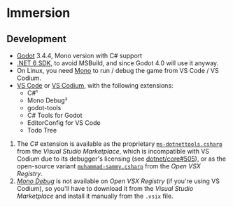 # Immersion

## Development

- [Godot] 3.4.4, Mono version with C# support
- [.NET 6 SDK], to avoid MSBuild, and since Godot 4.0 will use it anyway.
- On Linux, you need [Mono] to run / debug the game from VS Code / VS Codium.
- [VS Code] or [VS Codium], with the following extensions:
  - C#¹
  - Mono Debug²
  - godot-tools
  - C# Tools for Godot
  - EditorConfig for VS Code
  - Todo Tree

1) The *C#* extension is available as the proprietary [`ms-dotnettools.csharp`] from the *Visual Studio Marketplace*, which is incompatible with VS Codium due to its debugger's licensing (see [dotnet/core#505](https://github.com/dotnet/core/issues/505)), or as the open-source variant [`muhammad-sammy.csharp`] from the *Open VSX Registry*.
2) *[Mono Debug]* is not available on *Open VSX Registry* (if you're using VS Codium), so you'll have to download it from the *Visual Studio Marketplace* and install it manually from the `.vsix` file.

[Godot]: https://godotengine.org/download
[.NET 6 SDK]: https://dotnet.microsoft.com/en-us/download
[Mono]: https://www.mono-project.com/download/stable/
[VS Code]: https://code.visualstudio.com/Download
[VS Codium]: https://vscodium.com/#install

[`ms-dotnettools.csharp`]: https://marketplace.visualstudio.com/items?itemName=ms-dotnettools.csharp
[`muhammad-sammy.csharp`]: https://open-vsx.org/extension/muhammad-sammy/csharp
[Mono Debug]: https://marketplace.visualstudio.com/items?itemName=ms-vscode.mono-debug
